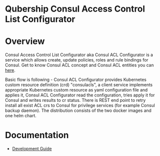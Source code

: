 Qubership Consul Access Control List Configurator
===========================

# Overview
Consul Access Control List Configurator aka Consul ACL Configurator is a service which allows create, update policies, roles 
and rule bindings for Consul. Get to know Consul ACL concept and Consul ACL entities you can [here](https://www.consul.io/docs/acl).

Basic flow is following - Consul ACL Configurator provides Kubernetes custom resource definition (crd) "consulacls", a client service
implements appropriate Kubernetes custom resource as yaml configuration file and applies it, Consul ACL Configurator read the configuration,
tries apply it for Consul and writes results to cr status. There is REST end point to retry install all exist ACL crs to Consul for 
privilege services (for example Consul backup daemon). The distribution consists of the two docker images and one helm chart.

# Documentation

- [Development Guide](../docs/public/acl-configurator)